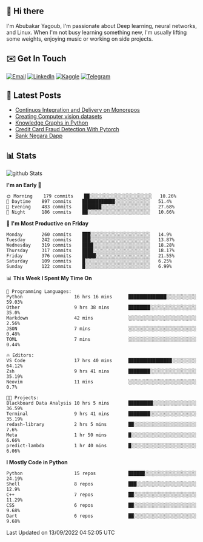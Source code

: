 ## 👋 Hi there

I'm Abubakar Yagoub, I'm passionate about Deep learning, neural networks, and
Linux. When I'm not busy learning something new, I'm usually lifting some
weights, enjoying music or working on side projects.

## ✉️ Get In Touch

[![Email](https://img.shields.io/badge/Email-f1f1f1?style=for-the-badge&logo=gmail&logoColor=0f111a)](mailto:git@blacksuan19.dev)
[![LinkedIn](https://img.shields.io/badge/LinkedIn-0077B5?style=for-the-badge&logo=linkedin&logoColor=white)](https://www.linkedin.com/in/blacksuan19/)
[![Kaggle](https://img.shields.io/badge/Kaggle-5acfff?style=for-the-badge&logo=kaggle&logoColor=white)](http://kaggle.com/abubakaryagob/)
[![Telegram](https://img.shields.io/badge/Telegram-2CA5E0?style=for-the-badge&logo=telegram&logoColor=white)](https://t.me/blacksuan19)

## 📩 Latest Posts

<!-- BLOG-POST-LIST:START -->
- [Continuos Integration and Delivery on Monorepos](http://blacksuan19.dev/blog/github-actions-monorepos/)
- [Creating Computer vision datasets](http://blacksuan19.dev/blog/creating-datasets/)
- [Knowledge Graphs in Python](http://blacksuan19.dev/projects/Knowledge_Graphs/)
- [Credit Card Fraud Detection With Pytorch](http://blacksuan19.dev/projects/credit-card-fraud-detection-with-pytorch/)
- [Bank Negara Dapp](http://blacksuan19.dev/projects/bank-negara/)
<!-- BLOG-POST-LIST:END -->

## 📊 Stats

![github Stats](https://github-readme-stats.vercel.app/api?username=blacksuan19&theme=github_dark&show_icons=true&count_private=true&custom_title=Github%20Stats&hide_border=true)

<!--START_SECTION:waka-->
**I'm an Early 🐤** 

```text
🌞 Morning    179 commits    ██░░░░░░░░░░░░░░░░░░░░░░░   10.26% 
🌆 Daytime    897 commits    ████████████░░░░░░░░░░░░░   51.4% 
🌃 Evening    483 commits    ███████░░░░░░░░░░░░░░░░░░   27.68% 
🌙 Night      186 commits    ██░░░░░░░░░░░░░░░░░░░░░░░   10.66%

```
📅 **I'm Most Productive on Friday** 

```text
Monday       260 commits    ███░░░░░░░░░░░░░░░░░░░░░░   14.9% 
Tuesday      242 commits    ███░░░░░░░░░░░░░░░░░░░░░░   13.87% 
Wednesday    319 commits    ████░░░░░░░░░░░░░░░░░░░░░   18.28% 
Thursday     317 commits    ████░░░░░░░░░░░░░░░░░░░░░   18.17% 
Friday       376 commits    █████░░░░░░░░░░░░░░░░░░░░   21.55% 
Saturday     109 commits    █░░░░░░░░░░░░░░░░░░░░░░░░   6.25% 
Sunday       122 commits    █░░░░░░░░░░░░░░░░░░░░░░░░   6.99%

```


📊 **This Week I Spent My Time On** 

```text
💬 Programming Languages: 
Python                   16 hrs 16 mins      ██████████████░░░░░░░░░░░   59.03% 
Other                    9 hrs 38 mins       ████████░░░░░░░░░░░░░░░░░   35.0% 
Markdown                 42 mins             ░░░░░░░░░░░░░░░░░░░░░░░░░   2.56% 
JSON                     7 mins              ░░░░░░░░░░░░░░░░░░░░░░░░░   0.48% 
TOML                     7 mins              ░░░░░░░░░░░░░░░░░░░░░░░░░   0.44%

🔥 Editors: 
VS Code                  17 hrs 40 mins      ████████████████░░░░░░░░░   64.12% 
Zsh                      9 hrs 41 mins       ████████░░░░░░░░░░░░░░░░░   35.19% 
Neovim                   11 mins             ░░░░░░░░░░░░░░░░░░░░░░░░░   0.7%

🐱‍💻 Projects: 
Blackboard Data Analysis 10 hrs 5 mins       █████████░░░░░░░░░░░░░░░░   36.59% 
Terminal                 9 hrs 41 mins       ████████░░░░░░░░░░░░░░░░░   35.19% 
redash-library           2 hrs 5 mins        ██░░░░░░░░░░░░░░░░░░░░░░░   7.6% 
Meta                     1 hr 50 mins        █░░░░░░░░░░░░░░░░░░░░░░░░   6.66% 
predict-lambda           1 hr 40 mins        █░░░░░░░░░░░░░░░░░░░░░░░░   6.06%

```

**I Mostly Code in Python** 

```text
Python                   15 repos            ██████░░░░░░░░░░░░░░░░░░░   24.19% 
Shell                    8 repos             ███░░░░░░░░░░░░░░░░░░░░░░   12.9% 
C++                      7 repos             ██░░░░░░░░░░░░░░░░░░░░░░░   11.29% 
CSS                      6 repos             ██░░░░░░░░░░░░░░░░░░░░░░░   9.68% 
Dart                     6 repos             ██░░░░░░░░░░░░░░░░░░░░░░░   9.68%

```



 Last Updated on 13/09/2022 04:52:05 UTC
<!--END_SECTION:waka-->

